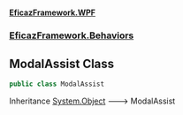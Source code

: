 #### [EficazFramework.WPF](EficazFrameworkWPF.md 'EficazFramework WPF')
### [EficazFramework.Behaviors](EficazFrameworkWPF.md#EficazFramework.Behaviors 'EficazFramework.Behaviors')

## ModalAssist Class

```csharp
public class ModalAssist
```

Inheritance [System.Object](https://docs.microsoft.com/en-us/dotnet/api/System.Object 'System.Object') &#129106; ModalAssist